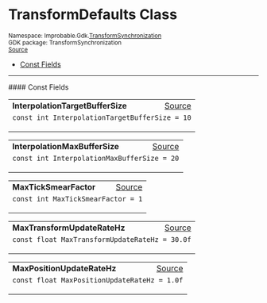 
# TransformDefaults Class
<sup>
Namespace: Improbable.Gdk.<a href="{{urlRoot}}/api/transform-synchronization-index">TransformSynchronization</a><br/>
GDK package: TransformSynchronization<br/>
<a href="https://www.github.com/spatialos/gdk-for-unity/blob/c62f1703b591ee684fba123ba0dc6c231eca5126/workers/unity/Packages/io.improbable.gdk.transformsynchronization/Config/TransformDefaults.cs/#L3">Source</a>
<style>
a code {
                    padding: 0em 0.25em!important;
}
code {
                    background-color: #ffffff!important;
}
</style>
</sup>
<nav id="pageToc" class="page-toc"><ul><li><a href="#const-fields">Const Fields</a>
</ul></nav>






</p>
<hr style="width:100%; border-top-color:#d8d8d8" />
#### Const Fields


</p>




<table width="100%">
    <tr>
        <td style="border-right:none"><a id="interpolationtargetbuffersize"></a><b>InterpolationTargetBufferSize</b></td>
        <td style="border-left:none; text-align:right"><a href="https://www.github.com/spatialos/gdk-for-unity/blob/c62f1703b591ee684fba123ba0dc6c231eca5126/workers/unity/Packages/io.improbable.gdk.transformsynchronization/Config/TransformDefaults.cs/#L5">Source</a></td>
    </tr>
    <tr>
        <td colspan="2">
<code>const int InterpolationTargetBufferSize = 10</code></p>


</td>
    </tr>
</table>


<table width="100%">
    <tr>
        <td style="border-right:none"><a id="interpolationmaxbuffersize"></a><b>InterpolationMaxBufferSize</b></td>
        <td style="border-left:none; text-align:right"><a href="https://www.github.com/spatialos/gdk-for-unity/blob/c62f1703b591ee684fba123ba0dc6c231eca5126/workers/unity/Packages/io.improbable.gdk.transformsynchronization/Config/TransformDefaults.cs/#L6">Source</a></td>
    </tr>
    <tr>
        <td colspan="2">
<code>const int InterpolationMaxBufferSize = 20</code></p>


</td>
    </tr>
</table>


<table width="100%">
    <tr>
        <td style="border-right:none"><a id="maxticksmearfactor"></a><b>MaxTickSmearFactor</b></td>
        <td style="border-left:none; text-align:right"><a href="https://www.github.com/spatialos/gdk-for-unity/blob/c62f1703b591ee684fba123ba0dc6c231eca5126/workers/unity/Packages/io.improbable.gdk.transformsynchronization/Config/TransformDefaults.cs/#L8">Source</a></td>
    </tr>
    <tr>
        <td colspan="2">
<code>const int MaxTickSmearFactor = 1</code></p>


</td>
    </tr>
</table>


<table width="100%">
    <tr>
        <td style="border-right:none"><a id="maxtransformupdateratehz"></a><b>MaxTransformUpdateRateHz</b></td>
        <td style="border-left:none; text-align:right"><a href="https://www.github.com/spatialos/gdk-for-unity/blob/c62f1703b591ee684fba123ba0dc6c231eca5126/workers/unity/Packages/io.improbable.gdk.transformsynchronization/Config/TransformDefaults.cs/#L10">Source</a></td>
    </tr>
    <tr>
        <td colspan="2">
<code>const float MaxTransformUpdateRateHz = 30.0f</code></p>


</td>
    </tr>
</table>


<table width="100%">
    <tr>
        <td style="border-right:none"><a id="maxpositionupdateratehz"></a><b>MaxPositionUpdateRateHz</b></td>
        <td style="border-left:none; text-align:right"><a href="https://www.github.com/spatialos/gdk-for-unity/blob/c62f1703b591ee684fba123ba0dc6c231eca5126/workers/unity/Packages/io.improbable.gdk.transformsynchronization/Config/TransformDefaults.cs/#L11">Source</a></td>
    </tr>
    <tr>
        <td colspan="2">
<code>const float MaxPositionUpdateRateHz = 1.0f</code></p>


</td>
    </tr>
</table>












